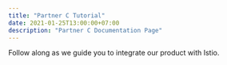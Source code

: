 ```yaml
---
title: "Partner C Tutorial"
date: 2021-01-25T13:00:00+07:00
description: "Partner C Documentation Page"
---
```


Follow along as we guide you to integrate our product with Istio.